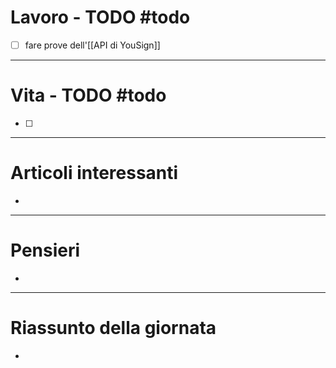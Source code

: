 # Lavoro - TODO #todo 
- [ ] fare prove dell'[[API di YouSign]]

---

# Vita - TODO #todo 
- [ ] 

---

# Articoli interessanti
- 

---

# Pensieri
- 

---

# Riassunto della giornata
- 